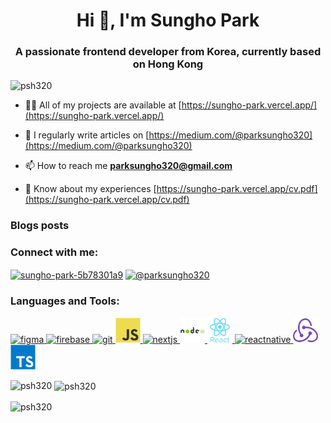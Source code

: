 <h1 align="center">Hi 👋, I'm Sungho Park</h1>
<h3 align="center">A passionate frontend developer from Korea, currently based on Hong Kong</h3>

<p align="left"> <img src="https://komarev.com/ghpvc/?username=psh320&label=Profile%20views&color=0e75b6&style=flat" alt="psh320" /> </p>

- 👨‍💻 All of my projects are available at [https://sungho-park.vercel.app/](https://sungho-park.vercel.app/)

- 📝 I regularly write articles on [https://medium.com/@parksungho320](https://medium.com/@parksungho320)

- 📫 How to reach me **parksungho320@gmail.com**

- 📄 Know about my experiences [https://sungho-park.vercel.app/cv.pdf](https://sungho-park.vercel.app/cv.pdf)

### Blogs posts

<!-- BLOG-POST-LIST:START -->
<!-- BLOG-POST-LIST:END -->

<h3 align="left">Connect with me:</h3>
<p align="left">
<a href="https://linkedin.com/in/sungho-park-5b78301a9" target="blank"><img align="center" src="https://raw.githubusercontent.com/rahuldkjain/github-profile-readme-generator/master/src/images/icons/Social/linked-in-alt.svg" alt="sungho-park-5b78301a9" height="30" width="40" /></a>
<a href="https://medium.com/@parksungho320" target="blank"><img align="center" src="https://raw.githubusercontent.com/rahuldkjain/github-profile-readme-generator/master/src/images/icons/Social/medium.svg" alt="@parksungho320" height="30" width="40" /></a>
</p>

<h3 align="left">Languages and Tools:</h3>
<p align="left"> <a href="https://www.figma.com/" target="_blank" rel="noreferrer"> <img src="https://www.vectorlogo.zone/logos/figma/figma-icon.svg" alt="figma" width="40" height="40"/> </a> <a href="https://firebase.google.com/" target="_blank" rel="noreferrer"> <img src="https://www.vectorlogo.zone/logos/firebase/firebase-icon.svg" alt="firebase" width="40" height="40"/> </a> <a href="https://git-scm.com/" target="_blank" rel="noreferrer"> <img src="https://www.vectorlogo.zone/logos/git-scm/git-scm-icon.svg" alt="git" width="40" height="40"/> </a> <a href="https://developer.mozilla.org/en-US/docs/Web/JavaScript" target="_blank" rel="noreferrer"> <img src="https://raw.githubusercontent.com/devicons/devicon/master/icons/javascript/javascript-original.svg" alt="javascript" width="40" height="40"/> </a> <a href="https://nextjs.org/" target="_blank" rel="noreferrer"> <img src="https://cdn.worldvectorlogo.com/logos/nextjs-2.svg" alt="nextjs" width="40" height="40"/> </a> <a href="https://nodejs.org" target="_blank" rel="noreferrer"> <img src="https://raw.githubusercontent.com/devicons/devicon/master/icons/nodejs/nodejs-original-wordmark.svg" alt="nodejs" width="40" height="40"/> </a> <a href="https://reactjs.org/" target="_blank" rel="noreferrer"> <img src="https://raw.githubusercontent.com/devicons/devicon/master/icons/react/react-original-wordmark.svg" alt="react" width="40" height="40"/> </a> <a href="https://reactnative.dev/" target="_blank" rel="noreferrer"> <img src="https://reactnative.dev/img/header_logo.svg" alt="reactnative" width="40" height="40"/> </a> <a href="https://redux.js.org" target="_blank" rel="noreferrer"> <img src="https://raw.githubusercontent.com/devicons/devicon/master/icons/redux/redux-original.svg" alt="redux" width="40" height="40"/> </a> <a href="https://www.typescriptlang.org/" target="_blank" rel="noreferrer"> <img src="https://raw.githubusercontent.com/devicons/devicon/master/icons/typescript/typescript-original.svg" alt="typescript" width="40" height="40"/> </a> </p>

<p><img align="left" src="https://github-readme-stats.vercel.app/api/top-langs?username=psh320&show_icons=true&locale=en&layout=compact" alt="psh320" /></p>

<p>&nbsp;<img align="center" src="https://github-readme-stats.vercel.app/api?username=psh320&show_icons=true&locale=en" alt="psh320" /></p>

<p><img align="center" src="https://github-readme-streak-stats.herokuapp.com/?user=psh320&" alt="psh320" /></p>

